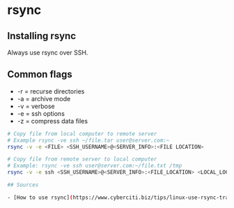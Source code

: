 # rsync

## Installing rsync

Always use rsync over SSH.

## Common flags

- -r = recurse directories
- -a = archive mode
- -v = verbose
- -e = ssh options
- -z = compress data files

```bash
# Copy file from local computer to remote server
# Example rsync -ve ssh ~/file.tar user@server.com:~
rsync -v -e <FILE> <SSH_USERNAME>@<SERVER_INFO>:<FILE LOCATION>

# Copy file from remote server to local computer
# Example: rsync -ve ssh user@server.com:~/file.txt /tmp
rsync -v -e ssh <SSH_USERNAME>@<SERVER_INFO>:<FILE_LOCATION> <LOCAL_LOCATION>

## Sources

- [How to use rsync](https://www.cyberciti.biz/tips/linux-use-rsync-transfer-mirror-files-directories.html)